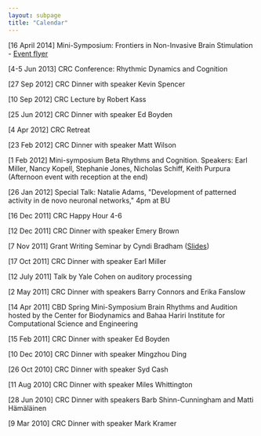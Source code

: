 ```yaml
---
layout: subpage
title: "Calendar"
---
```


  [16 April 2014] Mini-Symposium: Frontiers in Non-Invasive Brain Stimulation - [Event flyer](CRC2014F-Mini-Symposium.pdf)

  [4-5 Jun 2013] CRC Conference: Rhythmic Dynamics and Cognition

  [27 Sep 2012] CRC Dinner with speaker Kevin Spencer

  [10 Sep 2012] CRC Lecture by Robert Kass

  [25 Jun 2012] CRC Dinner with 
  speaker Ed Boyden

  [4 Apr 2012] CRC Retreat

  [23 Feb 2012] CRC Dinner with speaker Matt Wilson

  [1 Feb 2012] Mini-symposium Beta Rhythms and Cognition. Speakers: Earl Miller, Nancy Kopell, Stephanie Jones, Nicholas Schiff, Keith Purpura (Afternoon event with reception at the end)

  [26 Jan 2012] Special Talk:  Natalie Adams, "Development of patterned activity in de novo neuronal networks," 4pm at BU

  [16 Dec 2011] CRC Happy Hour 4-6

  [12 Dec 2011] CRC Dinner with speaker Emery Brown

  [7 Nov 2011] Grant Writing Seminar by Cyndi Bradham (<a href="http://www.bu.edu/neuro/graduate/professional-development-resources">Slides</a>)

  [17 Oct 2011] CRC Dinner with speaker Earl Miller

  [12 July 2011] Talk by Yale Cohen on auditory processing

  [2 May 2011] CRC Dinner with speakers Barry Connors and Erika Fanslow

  [14 Apr 2011] CBD Spring Mini-Symposium Brain Rhythms and Audition</a> hosted by the Center for Biodynamics and Bahaa Hariri Institute for Computational Science and Engineering
  

  [15 Feb 2011] CRC Dinner with speaker Ed Boyden

  [10 Dec 2010] CRC Dinner with speaker Mingzhou Ding

  [26 Oct 2010] CRC Dinner with speaker Syd Cash

  [11 Aug 2010] CRC Dinner with speaker Miles Whittington

  [28 Jun 2010] CRC Dinner with speakers Barb Shinn-Cunningham and Matti H&auml;m&auml;l&auml;inen

  [9 Mar 2010] CRC Dinner with speaker Mark Kramer

